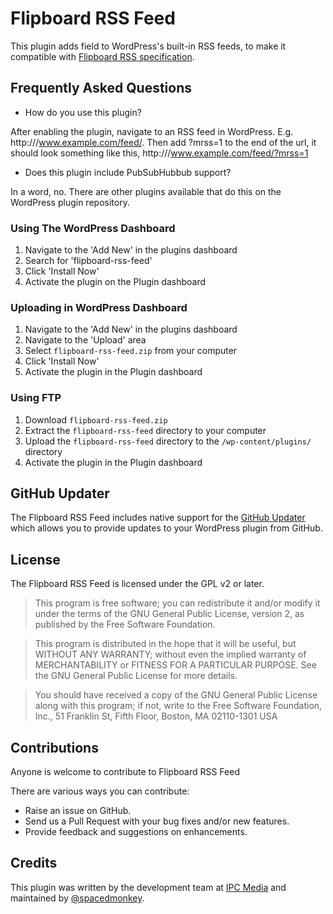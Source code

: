 Flipboard RSS Feed
===================

This plugin adds field to WordPress's built-in RSS feeds, to make it compatible with [Flipboard RSS specification](https://flipboard.com/rss/). 

## Frequently Asked Questions ##

* How do you use this plugin?

After enabling the plugin, navigate to an RSS feed in WordPress. E.g. http:///www.example.com/feed/. Then add ?mrss=1 to the end of the url, it should look something like this, http:///www.example.com/feed/?mrss=1

* Does this plugin include PubSubHubbub support?

In a word, no. There are other plugins available that do this on the WordPress plugin repository.

### Using The WordPress Dashboard 

1. Navigate to the 'Add New' in the plugins dashboard
2. Search for 'flipboard-rss-feed'
3. Click 'Install Now'
4. Activate the plugin on the Plugin dashboard

### Uploading in WordPress Dashboard

1. Navigate to the 'Add New' in the plugins dashboard
2. Navigate to the 'Upload' area
3. Select `flipboard-rss-feed.zip` from your computer
4. Click 'Install Now'
5. Activate the plugin in the Plugin dashboard

### Using FTP 
1. Download `flipboard-rss-feed.zip`
2. Extract the `flipboard-rss-feed` directory to your computer
3. Upload the `flipboard-rss-feed` directory to the `/wp-content/plugins/` directory
4. Activate the plugin in the Plugin dashboard


## GitHub Updater

The Flipboard RSS Feed includes native support for the [GitHub Updater](https://github.com/afragen/github-updater) which allows you to provide updates to your WordPress plugin from GitHub.

## License

The Flipboard RSS Feed is licensed under the GPL v2 or later.

> This program is free software; you can redistribute it and/or modify
it under the terms of the GNU General Public License, version 2, as
published by the Free Software Foundation.

> This program is distributed in the hope that it will be useful,
but WITHOUT ANY WARRANTY; without even the implied warranty of
MERCHANTABILITY or FITNESS FOR A PARTICULAR PURPOSE.  See the
GNU General Public License for more details.

> You should have received a copy of the GNU General Public License
along with this program; if not, write to the Free Software
Foundation, Inc., 51 Franklin St, Fifth Floor, Boston, MA  02110-1301  USA


## Contributions

Anyone is welcome to contribute to Flipboard RSS Feed

There are various ways you can contribute:

* Raise an issue on GitHub.
* Send us a Pull Request with your bug fixes and/or new features.
* Provide feedback and suggestions on enhancements.

## Credits 

This plugin was written by the development team at [IPC Media](http://www.ipcmedia.com/) and maintained by [@spacedmonkey](https://github.com/spacedmonkey/).